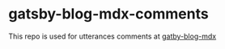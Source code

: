 # gatsby-blog-mdx-comments
This repo is used for utterances comments at [gatby-blog-mdx](https://github.com/EllisMin/gatsby-blog-mdx)
